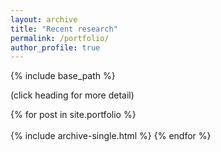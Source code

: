 ```yaml
---
layout: archive
title: "Recent research"
permalink: /portfolio/
author_profile: true
---
```


{% include base_path %}

(click heading for more detail)

{% for post in site.portfolio %}
  <br>
  <br>
  {% include archive-single.html %}
{% endfor %}
